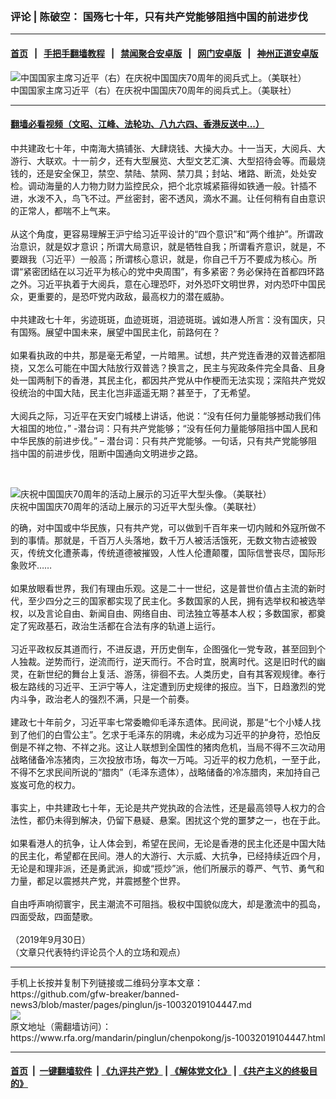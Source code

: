 ### 评论 | 陈破空： 国殇七十年，只有共产党能够阻挡中国的前进步伐
------------------------

#### [首页](https://github.com/gfw-breaker/banned-news3/blob/master/README.md) &nbsp;&nbsp;|&nbsp;&nbsp; [手把手翻墙教程](https://github.com/gfw-breaker/guides/wiki) &nbsp;&nbsp;|&nbsp;&nbsp; [禁闻聚合安卓版](https://github.com/gfw-breaker/bn-android) &nbsp;&nbsp;|&nbsp;&nbsp; [网门安卓版](https://github.com/oGate2/oGate) &nbsp;&nbsp;|&nbsp;&nbsp; [神州正道安卓版](https://github.com/SzzdOgate/update) 



<div id="headerimg">
 <img alt="中国国家主席习近平（右）在庆祝中国国庆70周年的阅兵式上。（美联社）" src="https://www.rfa.org/mandarin/pinglun/chenpokong/js-10032019104447.html/AP_19274105888255.jpg/@@images/0dfc34b0-bc94-40e9-8f0c-ddc3bf2b77b1.jpeg" title="中国国家主席习近平（右）在庆祝中国国庆70周年的阅兵式上。（美联社）"/>
 <div id="headerimgcontents">
  <div id="headerimgcaption">
   <span>
    中国国家主席习近平（右）在庆祝中国国庆70周年的阅兵式上。（美联社）
   </span>
   <!-- zoomattribute -->
  </div>
  <!-- headerimgcaption -->
 </div>
 <!-- headerimagecontents -->
</div>

<hr/>


#### [翻墙必看视频（文昭、江峰、法轮功、八九六四、香港反送中...）](https://github.com/gfw-breaker/banned-news3/blob/master/pages/links.md)

<div id="storytext">
 <div>
  <div class="slot_header">
  </div>
 </div>
 <p>
  中共建政七十年，中南海大搞铺张、大肆烧钱、大操大办。十一当天，大阅兵、大游行、大联欢。十一前夕，还有大型展览、大型文艺汇演、大型招待会等。而最烧钱的，还是安全保卫，禁空、禁陆、禁网、禁刀具；封站、堵路、断流，处处安检。调动海量的人力物力财力监控民众，把个北京城紧箍得如铁通一般。针插不进，水泼不入，鸟飞不过。严丝密封，密不透风，滴水不漏。让任何稍有自由意识的正常人，都喘不上气来。
  <br/>
  <br/>
  从这个角度，更容易理解王沪宁给习近平设计的“四个意识”和“两个维护”。所谓政治意识，就是奴才意识；所谓大局意识，就是牺牲自我；所谓看齐意识，就是，不要跟我（习近平）一般高；所谓核心意识，就是，你自己千万不要成为核心。所谓“紧密团结在以习近平为核心的党中央周围”，有多紧密？务必保持在首都四环路之外。习近平执着于大阅兵，意在心理恐吓，对外恐吓文明世界，对内恐吓中国民众，更重要的，是恐吓党内政敌，最高权力的潜在威胁。
  <br/>
  <br/>
  中共建政七十年，劣迹斑斑，血迹斑斑，泪迹斑斑。诚如港人所言：没有国庆，只有国殇。展望中国未来，展望中国民主化，前路何在？
  <br/>
  <br/>
  如果看执政的中共，那是毫无希望，一片暗黑。试想，共产党连香港的双普选都阻挠，又怎么可能在中国大陆放行双普选？换言之，民主与宪政条件完全具备、且身处一国两制下的香港，其民主化，都因共产党从中作梗而无法实现；深陷共产党奴役统治的中国大陆，民主化岂非遥遥无期？甚至于，了无希望。
  <br/>
  <br/>
  大阅兵之际，习近平在天安门城楼上讲话，他说：“没有任何力量能够撼动我们伟大祖国的地位，” -潜台词：只有共产党能够；“没有任何力量能够阻挡中国人民和中华民族的前进步伐。” – 潜台词：只有共产党能够。一句话，只有共产党能够阻挡中国的前进步伐，阻断中国通向文明进步之路。
 </p>
 <p>
  <br/>
  <div class="image-inline captioned" style="width:1720px;">
   <div style="width:1720px;">
    <img alt="庆祝中国国庆70周年的活动上展示的习近平大型头像。（美联社）" src="https://www.rfa.org/mandarin/pinglun/chenpokong/js-10032019104447.html/AP_19274526346465.jpg" title="庆祝中国国庆70周年的活动上展示的习近平大型头像。（美联社）"/>
   </div>
   <div class="image-caption">
    <span style="width:1720px;">
     庆祝中国国庆70周年的活动上展示的习近平大型头像。（美联社）
    </span>
    <span class="copyright">
    </span>
   </div>
  </div>
 </p>
 <p>
  的确，对中国或中华民族，只有共产党，可以做到千百年来一切内贼和外寇所做不到的事情。那就是，千百万人头落地，数千万人被活活饿死，无数文物古迹被毁灭，传统文化遭荼毒，传统道德被摧毁，人性人伦遭颠覆，国际信誉丧尽，国际形象败坏……
  <br/>
  <br/>
  如果放眼看世界，我们有理由乐观。这是二十一世纪，这是普世价值占主流的新时代，至少四分之三的国家都实现了民主化。多数国家的人民，拥有选举权和被选举权，以及言论自由、新闻自由、网络自由、司法独立等基本人权；多数国家，都奠定了宪政基石，政治生活都在合法有序的轨道上运行。
  <br/>
  <br/>
  习近平政权反其道而行，不进反退，开历史倒车，企图强化一党专政，甚至回到个人独裁。逆势而行，逆流而行，逆天而行。不合时宜，脱离时代。这是旧时代的幽灵，在新世纪的舞台上复活、游荡，徘徊不去。人类历史，自有其客观规律。奉行极左路线的习近平、王沪宁等人，注定遭到历史规律的报应。当下，日趋激烈的党内斗争，政治老人的强烈不满，只是一个前奏。
  <br/>
  <br/>
  建政七十年前夕，习近平率七常委瞻仰毛泽东遗体。民间说，那是“七个小矮人找到了他们的白雪公主”。乞求于毛泽东的阴魂，未必成为习近平的护身符，恐怕反倒是不祥之物、不祥之兆。这让人联想到全国性的猪肉危机，当局不得不三次动用战略储备冷冻猪肉，三次投放市场，每次一万吨。习近平的权力危机，一至于此，不得不乞求民间所说的“腊肉”（毛泽东遗体），战略储备的冷冻腊肉，来加持自己岌岌可危的权力。
  <br/>
  <br/>
  事实上，中共建政七十年，无论是共产党执政的合法性，还是最高领导人权力的合法性，都仍未得到解决，仍留下悬疑、悬案。困扰这个党的噩梦之一，也在于此。
  <br/>
  <br/>
  如果看港人的抗争，让人体会到，希望在民间，无论是香港的民主化还是中国大陆的民主化，希望都在民间。港人的大游行、大示威、大抗争，已经持续近四个月，无论是和理非派，还是勇武派，抑或“揽炒”派，他们所展示的尊严、气节、勇气和力量，都足以震撼共产党，并震撼整个世界。
  <br/>
  <br/>
  自由呼声响彻寰宇，民主潮流不可阻挡。极权中国貌似庞大，却是激流中的孤岛，四面受敌，四面楚歌。
  <br/>
  <br/>
  （2019年9月30日）
  <br/>
  （文章只代表特约评论员个人的立场和观点）
 </p>
</div>

<hr/>
手机上长按并复制下列链接或二维码分享本文章：<br/>
https://github.com/gfw-breaker/banned-news3/blob/master/pages/pinglun/js-10032019104447.md <br/>
<a href='https://github.com/gfw-breaker/banned-news3/blob/master/pages/pinglun/js-10032019104447.md'><img src='https://github.com/gfw-breaker/banned-news3/blob/master/pages/pinglun/js-10032019104447.md.png'/></a> <br/>
原文地址（需翻墙访问）：https://www.rfa.org/mandarin/pinglun/chenpokong/js-10032019104447.html


------------------------
#### [首页](https://github.com/gfw-breaker/banned-news3/blob/master/README.md) &nbsp;|&nbsp; [一键翻墙软件](https://github.com/gfw-breaker/nogfw/blob/master/README.md) &nbsp;| [《九评共产党》](https://github.com/gfw-breaker/9ping.md/blob/master/README.md#九评之一评共产党是什么) | [《解体党文化》](https://github.com/gfw-breaker/jtdwh.md/blob/master/README.md) | [《共产主义的终极目的》](https://github.com/gfw-breaker/gczydzjmd.md/blob/master/README.md)


<img src='http://gfw-breaker.win/banned-news3/pages/pinglun/js-10032019104447.md' width='0px' height='0px'/>